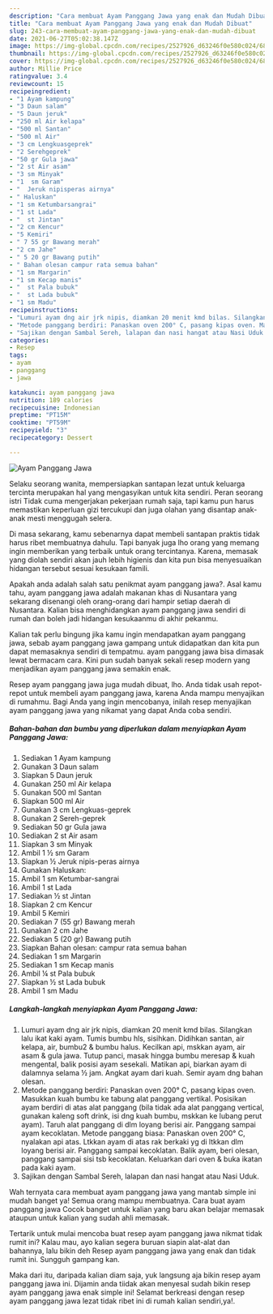 ```yaml
---
description: "Cara membuat Ayam Panggang Jawa yang enak dan Mudah Dibuat"
title: "Cara membuat Ayam Panggang Jawa yang enak dan Mudah Dibuat"
slug: 243-cara-membuat-ayam-panggang-jawa-yang-enak-dan-mudah-dibuat
date: 2021-06-27T05:02:38.147Z
image: https://img-global.cpcdn.com/recipes/2527926_d63246f0e580c024/680x482cq70/ayam-panggang-jawa-foto-resep-utama.jpg
thumbnail: https://img-global.cpcdn.com/recipes/2527926_d63246f0e580c024/680x482cq70/ayam-panggang-jawa-foto-resep-utama.jpg
cover: https://img-global.cpcdn.com/recipes/2527926_d63246f0e580c024/680x482cq70/ayam-panggang-jawa-foto-resep-utama.jpg
author: Millie Price
ratingvalue: 3.4
reviewcount: 15
recipeingredient:
- "1 Ayam kampung"
- "3 Daun salam"
- "5 Daun jeruk"
- "250 ml Air kelapa"
- "500 ml Santan"
- "500 ml Air"
- "3 cm Lengkuasgeprek"
- "2 Serehgeprek"
- "50 gr Gula jawa"
- "2 st Air asam"
- "3 sm Minyak"
- "1  sm Garam"
- "  Jeruk nipisperas airnya"
- " Haluskan"
- "1 sm Ketumbarsangrai"
- "1 st Lada"
- "  st Jintan"
- "2 cm Kencur"
- "5 Kemiri"
- " 7 55 gr Bawang merah"
- "2 cm Jahe"
- " 5 20 gr Bawang putih"
- " Bahan olesan campur rata semua bahan"
- "1 sm Margarin"
- "1 sm Kecap manis"
- "  st Pala bubuk"
- "  st Lada bubuk"
- "1 sm Madu"
recipeinstructions:
- "Lumuri ayam dng air jrk nipis, diamkan 20 menit kmd bilas. Silangkan lalu ikat kaki ayam. Tumis bumbu hls, sisihkan. Didihkan santan, air kelapa, air, bumbu2 &amp; bumbu halus. Kecilkan api, mskkan ayam, air asam &amp; gula jawa. Tutup panci, masak hingga bumbu meresap &amp; kuah mengental, balik posisi ayam sesekali. Matikan api, biarkan ayam di dalamnya selama ½ jam. Angkat ayam dari kuah. Semir ayam dng bahan olesan."
- "Metode panggang berdiri: Panaskan oven 200° C, pasang kipas oven. Masukkan kuah bumbu ke tabung alat panggang vertikal. Posisikan ayam berdiri di atas alat panggang (bila tidak ada alat panggang vertical, gunakan kaleng soft drink, isi dng kuah bumbu, mskkan ke lubang perut ayam). Taruh alat panggang di dlm loyang berisi air. Panggang sampai ayam kecoklatan. Metode panggang biasa: Panaskan oven 200° C, nyalakan api atas. Ltkkan ayam di atas rak berkaki yg di ltkkan dlm loyang berisi air. Panggang sampai kecoklatan. Balik ayam, beri olesan, panggang sampai sisi tsb kecoklatan. Keluarkan dari oven &amp; buka ikatan pada kaki ayam."
- "Sajikan dengan Sambal Sereh, lalapan dan nasi hangat atau Nasi Uduk."
categories:
- Resep
tags:
- ayam
- panggang
- jawa

katakunci: ayam panggang jawa 
nutrition: 189 calories
recipecuisine: Indonesian
preptime: "PT15M"
cooktime: "PT59M"
recipeyield: "3"
recipecategory: Dessert

---
```



![Ayam Panggang Jawa](https://img-global.cpcdn.com/recipes/2527926_d63246f0e580c024/680x482cq70/ayam-panggang-jawa-foto-resep-utama.jpg)

Selaku seorang wanita, mempersiapkan santapan lezat untuk keluarga tercinta merupakan hal yang mengasyikan untuk kita sendiri. Peran seorang istri Tidak cuma mengerjakan pekerjaan rumah saja, tapi kamu pun harus memastikan keperluan gizi tercukupi dan juga olahan yang disantap anak-anak mesti menggugah selera.

Di masa  sekarang, kamu sebenarnya dapat membeli santapan praktis tidak harus ribet membuatnya dahulu. Tapi banyak juga lho orang yang memang ingin memberikan yang terbaik untuk orang tercintanya. Karena, memasak yang diolah sendiri akan jauh lebih higienis dan kita pun bisa menyesuaikan hidangan tersebut sesuai kesukaan famili. 



Apakah anda adalah salah satu penikmat ayam panggang jawa?. Asal kamu tahu, ayam panggang jawa adalah makanan khas di Nusantara yang sekarang disenangi oleh orang-orang dari hampir setiap daerah di Nusantara. Kalian bisa menghidangkan ayam panggang jawa sendiri di rumah dan boleh jadi hidangan kesukaanmu di akhir pekanmu.

Kalian tak perlu bingung jika kamu ingin mendapatkan ayam panggang jawa, sebab ayam panggang jawa gampang untuk didapatkan dan kita pun dapat memasaknya sendiri di tempatmu. ayam panggang jawa bisa dimasak lewat bermacam cara. Kini pun sudah banyak sekali resep modern yang menjadikan ayam panggang jawa semakin enak.

Resep ayam panggang jawa juga mudah dibuat, lho. Anda tidak usah repot-repot untuk membeli ayam panggang jawa, karena Anda mampu menyajikan di rumahmu. Bagi Anda yang ingin mencobanya, inilah resep menyajikan ayam panggang jawa yang nikamat yang dapat Anda coba sendiri.

<!--inarticleads1-->

##### Bahan-bahan dan bumbu yang diperlukan dalam menyiapkan Ayam Panggang Jawa:

1. Sediakan 1 Ayam kampung
1. Gunakan 3 Daun salam
1. Siapkan 5 Daun jeruk
1. Gunakan 250 ml Air kelapa
1. Gunakan 500 ml Santan
1. Siapkan 500 ml Air
1. Gunakan 3 cm Lengkuas-geprek
1. Gunakan 2 Sereh-geprek
1. Sediakan 50 gr Gula jawa
1. Sediakan 2 st Air asam
1. Siapkan 3 sm Minyak
1. Ambil 1 ½ sm Garam
1. Siapkan  ½ Jeruk nipis-peras airnya
1. Gunakan  Haluskan:
1. Ambil 1 sm Ketumbar-sangrai
1. Ambil 1 st Lada
1. Sediakan  ½ st Jintan
1. Siapkan 2 cm Kencur
1. Ambil 5 Kemiri
1. Sediakan  7 (55 gr) Bawang merah
1. Gunakan 2 cm Jahe
1. Sediakan  5 (20 gr) Bawang putih
1. Siapkan  Bahan olesan: campur rata semua bahan
1. Sediakan 1 sm Margarin
1. Sediakan 1 sm Kecap manis
1. Ambil  ¼ st Pala bubuk
1. Siapkan  ½ st Lada bubuk
1. Ambil 1 sm Madu




<!--inarticleads2-->

##### Langkah-langkah menyiapkan Ayam Panggang Jawa:

1. Lumuri ayam dng air jrk nipis, diamkan 20 menit kmd bilas. Silangkan lalu ikat kaki ayam. Tumis bumbu hls, sisihkan. Didihkan santan, air kelapa, air, bumbu2 &amp; bumbu halus. Kecilkan api, mskkan ayam, air asam &amp; gula jawa. Tutup panci, masak hingga bumbu meresap &amp; kuah mengental, balik posisi ayam sesekali. Matikan api, biarkan ayam di dalamnya selama ½ jam. Angkat ayam dari kuah. Semir ayam dng bahan olesan.
1. Metode panggang berdiri: Panaskan oven 200° C, pasang kipas oven. Masukkan kuah bumbu ke tabung alat panggang vertikal. Posisikan ayam berdiri di atas alat panggang (bila tidak ada alat panggang vertical, gunakan kaleng soft drink, isi dng kuah bumbu, mskkan ke lubang perut ayam). Taruh alat panggang di dlm loyang berisi air. Panggang sampai ayam kecoklatan. Metode panggang biasa: Panaskan oven 200° C, nyalakan api atas. Ltkkan ayam di atas rak berkaki yg di ltkkan dlm loyang berisi air. Panggang sampai kecoklatan. Balik ayam, beri olesan, panggang sampai sisi tsb kecoklatan. Keluarkan dari oven &amp; buka ikatan pada kaki ayam.
1. Sajikan dengan Sambal Sereh, lalapan dan nasi hangat atau Nasi Uduk.




Wah ternyata cara membuat ayam panggang jawa yang mantab simple ini mudah banget ya! Semua orang mampu membuatnya. Cara buat ayam panggang jawa Cocok banget untuk kalian yang baru akan belajar memasak ataupun untuk kalian yang sudah ahli memasak.

Tertarik untuk mulai mencoba buat resep ayam panggang jawa nikmat tidak rumit ini? Kalau mau, ayo kalian segera buruan siapin alat-alat dan bahannya, lalu bikin deh Resep ayam panggang jawa yang enak dan tidak rumit ini. Sungguh gampang kan. 

Maka dari itu, daripada kalian diam saja, yuk langsung aja bikin resep ayam panggang jawa ini. Dijamin anda tiidak akan menyesal sudah bikin resep ayam panggang jawa enak simple ini! Selamat berkreasi dengan resep ayam panggang jawa lezat tidak ribet ini di rumah kalian sendiri,ya!.

